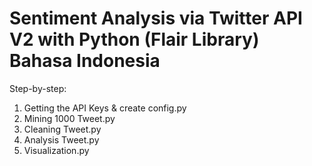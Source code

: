 # Sentiment Analysis via Twitter API V2 with Python (Flair Library) Bahasa Indonesia

Step-by-step:

1. Getting the API Keys & create config.py
2. Mining 1000 Tweet.py
3. Cleaning Tweet.py
4. Analysis Tweet.py
5. Visualization.py

